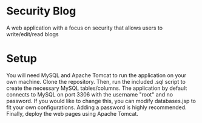 # Security Blog
A web application with a focus on security that allows users to write/edit/read blogs

# Setup
You will need MySQL and Apache Tomcat to run the application on your own machine. Clone the repository. Then, run the included .sql script to create the necessary MySQL tables/columns. The application by default connects to MySQL on port 3306 with the username "root" and no password. If you would like to change this, you can modify databases.jsp to fit your own configurations. Adding a password is highly recommended. Finally, deploy the web pages using Apache Tomcat.

